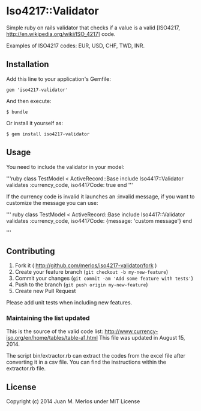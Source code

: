 # Iso4217::Validator

Simple ruby on rails validator that checks if a value is a valid [ISO4217, http://en.wikipedia.org/wiki/ISO_4217] code. 

Examples of ISO4217 codes: EUR, USD, CHF, TWD, INR.

## Installation

Add this line to your application's Gemfile:

    gem 'iso4217-validator'

And then execute:

    $ bundle

Or install it yourself as:

    $ gem install iso4217-validator

## Usage

You need to include the validator in your model: 

'''ruby
  class TestModel < ActiveRecord::Base
    include Iso4417::Validator
    validates :currency_code, iso4417Code: true 
  end
'''  

If the currency code is invalid it launches an :invalid message, if you want to customize the message you can use:

''' ruby
  class TestModel < ActiveRecord::Base
    include Iso4417::Validator
    validates :currency_code, iso4417Code: {message: 'custom message'}
  end
  
'''
## Contributing

1. Fork it ( http://github.com/merlos/iso4217-validator/fork )
2. Create your feature branch (`git checkout -b my-new-feature`)
3. Commit your changes (`git commit -am 'Add some feature with tests'`)
4. Push to the branch (`git push origin my-new-feature`)
5. Create new Pull Request

Please add unit tests when including new features. 

### Maintaining the list updated
This is the source of the valid code list: http://www.currency-iso.org/en/home/tables/table-a1.html
This file was updated in August 15, 2014.

The script bin/extractor.rb can extract the codes from the excel file after
converting it in a csv file. You can find the instructions within the extractor.rb file.



## License

Copyright (c) 2014 Juan M. Merlos under MIT License
